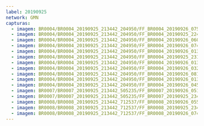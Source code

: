 ```yaml
---
label: 20190925
network: GMN
capturas:
  - imagem: BR0004/BR0004_20190925_213442_204950/FF_BR0004_20190926_075820_278_0835584.fits_maxpixel.jpg
  - imagem: BR0004/BR0004_20190925_213442_204950/FF_BR0004_20190925_224506_361_0096768.fits_maxpixel.jpg
  - imagem: BR0004/BR0004_20190925_213442_204950/FF_BR0004_20190926_060854_251_0686336.fits_maxpixel.jpg
  - imagem: BR0004/BR0004_20190925_213442_204950/FF_BR0004_20190926_074738_014_0820992.fits_maxpixel.jpg
  - imagem: BR0004/BR0004_20190925_213442_204950/FF_BR0004_20190926_013508_154_0310016.fits_maxpixel.jpg
  - imagem: BR0004/BR0004_20190925_213442_204950/FF_BR0004_20190925_231621_339_0139520.fits_maxpixel.jpg
  - imagem: BR0004/BR0004_20190925_213442_204950/FF_BR0004_20190926_013453_271_0309760.fits_maxpixel.jpg
  - imagem: BR0004/BR0004_20190925_213442_204950/FF_BR0004_20190926_032106_115_0455680.fits_maxpixel.jpg
  - imagem: BR0004/BR0004_20190925_213442_204950/FF_BR0004_20190926_081734_903_0862208.fits_maxpixel.jpg
  - imagem: BR0004/BR0004_20190925_213442_204950/FF_BR0004_20190926_013428_877_0309248.fits_maxpixel.jpg
  - imagem: BR0004/BR0004_20190925_213442_204950/FF_BR0004_20190926_045342_491_0583168.fits_maxpixel.jpg
  - imagem: BR0007/BR0007_20190925_213442_505235/FF_BR0007_20190926_051817_701_0810496.fits_maxpixel.jpg
  - imagem: BR0007/BR0007_20190925_213442_505235/FF_BR0007_20190925_234852_268_0236800.fits_maxpixel.jpg
  - imagem: BR0008/BR0008_20190925_213442_712537/FF_BR0008_20190926_055013_764_0571904.fits_maxpixel.jpg
  - imagem: BR0008/BR0008_20190925_213442_712537/FF_BR0008_20190925_234443_441_0150528.fits_maxpixel.jpg
  - imagem: BR0008/BR0008_20190925_213442_712537/FF_BR0008_20190926_074212_108_0702208.fits_maxpixel.jpg
---
```

